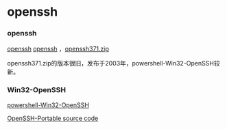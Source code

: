 # openssh

### openssh
[openssh](https://www.openssh.com/)
[openssh](http://sshwindows.sourceforge.net/) ，[openssh371.zip](https://sourceforge.net/projects/sshwindows/files/OldFiles/setupssh371-20031015.zip/download)

openssh371.zip的版本很旧，发布于2003年，powershell-Win32-OpenSSH较新。
### Win32-OpenSSH
[powershell-Win32-OpenSSH](https://github.com/PowerShell/Win32-OpenSSH/releases)

[OpenSSH-Portable source code](https://github.com/PowerShell/OpenSSH-Portable)